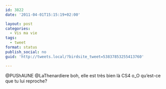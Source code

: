 ```yaml
---
id: 3822
date: '2011-04-01T15:15:19+02:00'

layout: post
categories:
  - Vis ma vie
tags:
  - tweet
format: status
publish_social: no
guid: 'http://tweets.local/?birdsite_tweet=53837853255413760'

---
```


@PUShAUNE @LaThenardiere boh, elle est très bien là CS4 o\_O qu’est-ce que tu lui reproche?